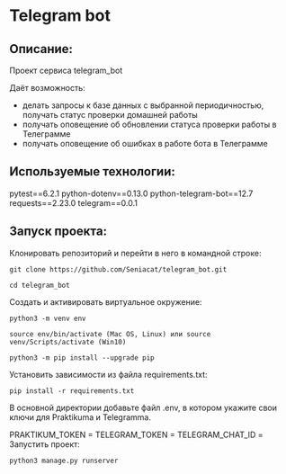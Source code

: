 # Telegram bot
## Описание:
Проект сервиса telegram_bot

Даёт возможность:
- делать запросы к базе данных с выбранной периодичностью, получать статус проверки домашней работы
- получать оповещение об обновлении статуса проверки работы в Телеграмме
- получать оповещение об ошибках в работе бота в Телеграмме 

## Используемые технологии:
pytest==6.2.1
python-dotenv==0.13.0
python-telegram-bot==12.7
requests==2.23.0
telegram==0.0.1

## Запуск проекта:
Клонировать репозиторий и перейти в него в командной строке:
```
git clone https://github.com/Seniacat/telegram_bot.git
```
```
cd telegram_bot
```
Cоздать и активировать виртуальное окружение:
```
python3 -m venv env
```
```
source env/bin/activate (Mac OS, Linux) или source venv/Scripts/activate (Win10)
```
```
python3 -m pip install --upgrade pip
```
Установить зависимости из файла requirements.txt:
```
pip install -r requirements.txt
```
В основной директории добавьте файл .env, в котором укажите свои ключи для Praktikuma и Telegramma.

PRAKTIKUM_TOKEN =
TELEGRAM_TOKEN =
TELEGRAM_CHAT_ID =
Запустить проект:
```
python3 manage.py runserver
```
